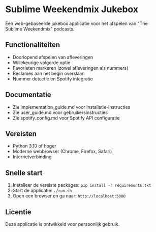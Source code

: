 # Sublime Weekendmix Jukebox

Een web-gebaseerde jukebox applicatie voor het afspelen van "The Sublime Weekendmix" podcasts.

## Functionaliteiten
- Doorlopend afspelen van afleveringen
- Willekeurige volgorde optie
- Favorieten markeren (zowel afleveringen als nummers)
- Reclames aan het begin overslaan
- Nummer detectie en Spotify integratie

## Documentatie
- Zie implementation_guide.md voor installatie-instructies
- Zie user_guide.md voor gebruikersinstructies
- Zie spotify_config.md voor Spotify API configuratie

## Vereisten
- Python 3.10 of hoger
- Moderne webbrowser (Chrome, Firefox, Safari)
- Internetverbinding

## Snelle start
1. Installeer de vereiste packages: `pip install -r requirements.txt`
2. Start de applicatie: `./run.sh`
3. Open een browser en ga naar: `http://localhost:5000`

## Licentie
Deze applicatie is ontwikkeld voor persoonlijk gebruik.
